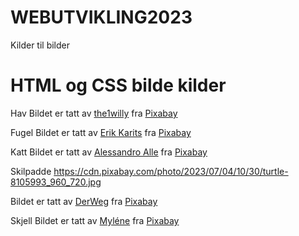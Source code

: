 # WEBUTVIKLING2023


Kilder til bilder 

# HTML og CSS bilde kilder
Hav
Bildet er tatt av <a href="https://pixabay.com/no/users/the1willy-10879846/?utm_source=link-attribution&utm_medium=referral&utm_campaign=image&utm_content=8208314">the1willy</a> fra <a href="https://pixabay.com/no//?utm_source=link-attribution&utm_medium=referral&utm_campaign=image&utm_content=8208314">Pixabay</a>

Fugel 
Bildet er tatt av <a href="https://pixabay.com/no/users/erik_karits-15012370/?utm_source=link-attribution&utm_medium=referral&utm_campaign=image&utm_content=8071472">Erik Karits</a> fra <a href="https://pixabay.com/no//?utm_source=link-attribution&utm_medium=referral&utm_campaign=image&utm_content=8071472">Pixabay</a>

Katt
Bildet er tatt av <a href="https://pixabay.com/no/users/alllessandro_-21426823/?utm_source=link-attribution&utm_medium=referral&utm_campaign=image&utm_content=8197577">Alessandro Alle</a> fra <a href="https://pixabay.com/no//?utm_source=link-attribution&utm_medium=referral&utm_campaign=image&utm_content=8197577">Pixabay</a>

Skilpadde
https://cdn.pixabay.com/photo/2023/07/04/10/30/turtle-8105993_960_720.jpg

Bildet er tatt av <a href="https://pixabay.com/no/users/derweg-7520060/?utm_source=link-attribution&utm_medium=referral&utm_campaign=image&utm_content=8105993">DerWeg</a> fra <a href="https://pixabay.com/no//?utm_source=link-attribution&utm_medium=referral&utm_campaign=image&utm_content=8105993">Pixabay</a>

Skjell
Bildet er tatt av <a href="https://pixabay.com/no/users/mylene2401-10328767/?utm_source=link-attribution&utm_medium=referral&utm_campaign=image&utm_content=8080937">Myléne</a> fra <a href="https://pixabay.com/no//?utm_source=link-attribution&utm_medium=referral&utm_campaign=image&utm_content=8080937">Pixabay</a>

